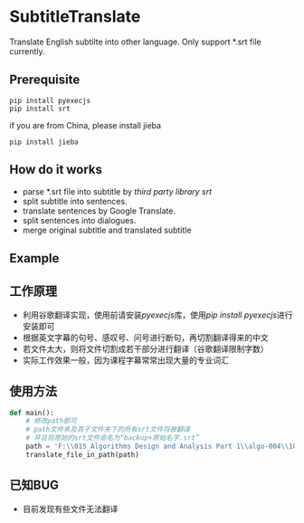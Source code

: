 # SubtitleTranslate
Translate English subtilte into other language.
Only support \*.srt file currently.

## Prerequisite

    pip install pyexecjs
    pip install srt

if you are from China, please install jieba

    pip install jieba

## How do it works
* parse \*.srt file into subtitle by *third party library srt* 
* split subtitle into sentences.
* translate sentences by Google Translate.
* split sentences into dialogues.
* merge original subtitle and translated subtitle

## Example



## 工作原理
* 利用谷歌翻译实现，使用前请安装*pyexecjs*库，使用*pip install pyexecjs*进行安装即可
* 根据英文字幕的句号、感叹号、问号进行断句，再切割翻译得来的中文
* 若文件太大，则将文件切割成若干部分进行翻译（谷歌翻译限制字数）
* 实际工作效果一般，因为课程字幕常常出现大量的专业词汇


## 使用方法
```python
def main():
    # 修改path即可
    # path文件夹及其子文件夹下的所有srt文件将被翻译
    # 并且将原始的srt文件命名为“backup+原始名字.srt”
    path = 'F:\\015_Algorithms Design and Analysis Part 1\\algo-004\\10_X._GRAPH_SEARCH_AND_CONNECTIVITY_Week_4'
    translate_file_in_path(path)
```

## 已知BUG
* 目前发现有些文件无法翻译
